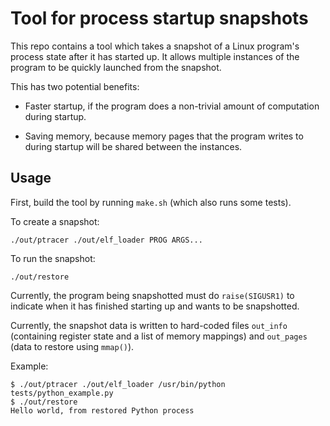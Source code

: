 
# Tool for process startup snapshots

This repo contains a tool which takes a snapshot of a Linux program's
process state after it has started up.  It allows multiple instances of the
program to be quickly launched from the snapshot.

This has two potential benefits:

* Faster startup, if the program does a non-trivial amount of computation
  during startup.

* Saving memory, because memory pages that the program writes to during
  startup will be shared between the instances.


## Usage

First, build the tool by running `make.sh` (which also runs some tests).

To create a snapshot:

```
./out/ptracer ./out/elf_loader PROG ARGS...
```

To run the snapshot:

```
./out/restore
```

Currently, the program being snapshotted must do `raise(SIGUSR1)` to
indicate when it has finished starting up and wants to be snapshotted.

Currently, the snapshot data is written to hard-coded files `out_info`
(containing register state and a list of memory mappings) and `out_pages`
(data to restore using `mmap()`).

Example:

```
$ ./out/ptracer ./out/elf_loader /usr/bin/python tests/python_example.py
$ ./out/restore
Hello world, from restored Python process
```
